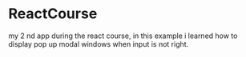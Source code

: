 # ReactCourse
my 2 nd app during the react course, in this example i learned how to display pop up modal windows when input is not right.
